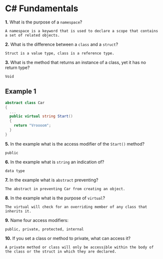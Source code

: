 # C# Fundamentals


**1.** What is the purpose of a `namespace`?
<!-- enter you answer in the space below -->
```
A namespace is a keyword that is used to declare a scope that contains a set of related objects.
```
**2.** What is the difference between a `class` and a `struct`?
<!-- enter you answer in the space below -->
```
Struct is a value type, class is a reference type.
```
**3.** What is the method that returns an instance of a class, yet it has no return type?
<!-- enter you answer in the space below -->
```
Void
```
## Example 1
```c#
abstract class Car
{
  ...
  public virtual string Start()
  {
    return "Vroooom";
  }
}
```
**5.** In the example what is the access modifier of the `Start()` method?
<!-- enter you answer in the space below -->
```
public
```
**6.** In the example what is `string` an indication of?
<!-- enter you answer in the space below -->
```
data type
```
**7.** In the example what is `abstract` preventing?
<!-- enter you answer in the space below -->
```
The abstract in preventing Car from creating an object.
```
**8.** In the example what is the purpose of `virtual`?
<!-- enter you answer in the space below -->
```
The virtual will check for an overriding member of any class that inherits it.
```
**9.** Name four access modifiers:
<!-- enter you answer in the space below -->
```
public, private, protected, internal
```
**10.** If you set a class or method to private, what can access it?
<!-- enter you answer in the space below -->
```
A private method or class will only be accessible within the body of the class or the struct in which they are declared.
```